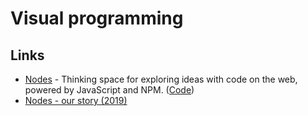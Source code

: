 # Visual programming

## Links

- [Nodes](http://nodes.io/) - Thinking space for exploring ideas with code on the web, powered by JavaScript and NPM. ([Code](https://github.com/nodes-io/nodes-io))
- [Nodes - our story (2019)](http://nodes.io/story/)
